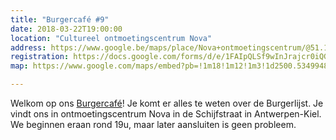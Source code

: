 ```yaml
---
title: "Burgercafé #9"
date: 2018-03-22T19:00:00
location: "Cultureel ontmoetingscentrum Nova"
address: https://www.google.be/maps/place/Nova+ontmoetingscentrum/@51.190793,4.3709443,17z/data=!3m1!4b1!4m5!3m4!1s0x47c3f6afea44e30b:0x380a88e03be5840!8m2!3d51.190793!4d4.373133
registration: https://docs.google.com/forms/d/e/1FAIpQLSf9wInJrajcr0iQGIYlmvvbmhmFB5fVTNLvi3bTqcAf30-6AQ/viewform
map: https://www.google.com/maps/embed?pb=!1m18!1m12!1m3!1d2500.534994868791!2d4.370944315212738!3d51.19079297958437!2m3!1f0!2f0!3f0!3m2!1i1024!2i768!4f13.1!3m3!1m2!1s0x47c3f6afea44e30b%3A0x380a88e03be5840!2sNova+ontmoetingscentrum!5e0!3m2!1snl!2sbe!4v1521291822028

---
```


Welkom op ons [Burgercafé](/burgercafe)! Je komt er alles te weten over de Burgerlijst. Je vindt ons in ontmoetingscentrum Nova in de Schijfstraat in Antwerpen-Kiel. We beginnen eraan rond 19u, maar later aansluiten is geen probleem.
